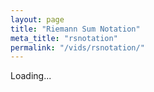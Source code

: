 ```yaml
---
layout: page
title: "Riemann Sum Notation"
meta_title: "rsnotation"
permalink: "/vids/rsnotation/"
---
```



<html>
<head>
<script>

function setCookie(cname,cvalue,exdays) {
    var d = new Date();
    d.setTime(d.getTime() + (exdays*24*60*60*1000));
    var expires = "expires=" + d.toGMTString();
    document.cookie = cname + "=" + cvalue + ";" + expires + ";path=/";
}

function getCookie(cname) {
    var name = cname + "=";
    var decodedCookie = decodeURIComponent(document.cookie);
    var ca = decodedCookie.split(';');
    for(var i = 0; i < ca.length; i++) {
        var c = ca[i];
        while (c.charAt(0) == ' ') {
            c = c.substring(1);
        }
        if (c.indexOf(name) == 0) {
            return c.substring(name.length, c.length);
        }
    }
    return "";
}

function checkCookie() {
    var vidchoice=getCookie("rsnotation");
    if (vidchoice==1){window.location.href = "https://ximera.osu.edu/calcvidstest/in/c/rsnotation";}
    else if (vidchoice==2){window.location.href = "https://ximera.osu.edu/calcvidstest/in/o/rsnotation";}
    else if (vidchoice==3){window.location.href = "https://ximera.osu.edu/calcvidstest/in/v/rsnotation";}
    else if (vidchoice==4){window.location.href = "https://ximera.osu.edu/calcvidstest/nin/c/rsnotation";}
    else if (vidchoice==5){window.location.href = "https://ximera.osu.edu/calcvidstest/nin/o/rsnotation";}
    else if (vidchoice==6){window.location.href = "https://ximera.osu.edu/calcvidstest/nin/v/rsnotation";}
    else {
      var forwardchoice=Math.random();
      if (forwardchoice <= (1/6) ){
        setCookie("rsnotation", 1, 365);
        checkCookie();
        }
      else if (forwardchoice <= (2/6) ){
        setCookie("rsnotation", 2, 365);
        checkCookie();
        }
      else if (forwardchoice <= (3/6) ){
        setCookie("rsnotation", 3, 365);
        checkCookie();
        }
        else if (forwardchoice <= (4/6) ){
          setCookie("rsnotation", 4, 365);
          checkCookie();
          }
          else if (forwardchoice <= (5/6) ){
            setCookie("rsnotation", 5, 365);
            checkCookie();
            }
      else {
        setCookie("rsnotation", 6, 365);
        checkCookie();
        }
      }
}


</script>
</head>
<body onload="checkCookie()">
Loading...
</body>
</html>
